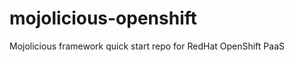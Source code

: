 mojolicious-openshift
=====================

Mojolicious framework quick start repo for RedHat OpenShift PaaS
